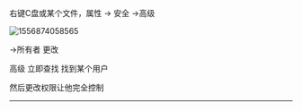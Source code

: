 右键C盘或某个文件，属性 ->  安全  ->高级 

![1556874058565](C:\Users\DYY\AppData\Roaming\Typora\typora-user-images\1556874058565.png)

->所有者  更改  

高级   立即查找  找到某个用户   

然后更改权限让他完全控制

*****



